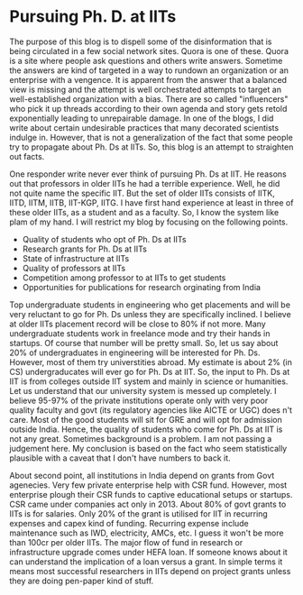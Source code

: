 # Pursuing Ph. D. at IITs

The purpose of this blog is to dispell some of the disinformation that is being circulated in a few social network sites. Quora is one of these.
Quora is a site where people ask questions and others write answers. Sometime the answers are kind of targeted in a way to rundown an organization
or an enterprise with a vengence. It is apparent from the answer that a balanced view is missing and the attempt is well orchestrated attempts
to target an well-established organization with a bias. There are so called "influencers" who pick it up threads according to their own agenda
and story gets retold exponentially leading to unrepairable damage. In one of the blogs, I did write about certain undesirable practices that
many decorated scientists indulge in. However, that is not a generalization of the fact that some people try to propagate about Ph. Ds at IITs.
So, this blog is an attempt to straighten out facts. 

One responder write never ever think of pursuing Ph. Ds at IIT. He reasons out that professors in older IITs he had a terrible experience. Well,
he did not quite name the specific IIT. But the set of older IITs consists of IITK, IITD, IITM, IITB, IIT-KGP, IITG. I have first hand experience
at least in three of these older IITs, as a student and as a faculty. So, I know the system like plam of my hand. I will restrict my blog by
focusing on the following points.

- Quality of students who opt of Ph. Ds at IITs
- Research grants for Ph. Ds at IITs 
- State of infrastructure at IITs
- Quality of professors at IITs
- Competition among professor to at IITs to get students
- Opportunities for publications for research orginating from India

Top undergraduate students in engineering who get placements and will be very reluctant to go for Ph. Ds unless they are specifically inclined. 
I believe at older IITs placement record will be close to 80% if not more. Many undergraduate students work in freelance mode and try their 
hands in startups. Of course that number will be pretty small. So, let us say about 20% of undergraduates in engineering will be interested for
Ph. Ds. However, most of them try universtities abroad. My estimate is about 2% (in CS) undergraducates will ever go for Ph. Ds at IIT. So, 
the input to Ph. Ds at IIT is from colleges outside IIT system and mainly in science or humanities. Let us understand that our university
system is messed up completely. I believe 95-97% of the private institutions operate only with very poor quality faculty and govt (its regulatory
agencies like AICTE or UGC) does n't care. Most of the good students will sit for GRE and will opt for admission outside India. Hence, the quality
of students who come for Ph. Ds at IIT is not any great. Sometimes background is a problem. I am not passing a judgement here. My conclusion
is based on the fact who seem statistically plausible with a caveat that I don't have numbers to back it.

About second point, all institutions in India depend on grants from Govt agenecies. Very few private enterprise help with CSR fund. However, 
most enterprise plough their CSR funds to captive educational setups or startups. CSR came under companies act only in 2013. About 80% of govt
grants to IITs is for salaries. Only 20% of the grant is utilised for IIT  in recurring expenses and capex kind of funding. Recurring expense
include maintenance such as IWD, electricity, AMCs, etc. I guess it won't be more than 100cr per older IITs. The major flow of fund in research
or infrastructure upgrade comes under HEFA loan. If someone knows about it can understand the implication of a loan versus a grant. In simple 
terms it means most successful researchers in IITs depend on project grants unless they are doing pen-paper kind of stuff. 
